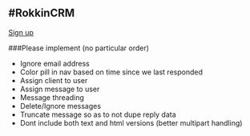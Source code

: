 #RokkinCRM
----------

[Sign up](http://rokkincrm.herokuapp.com)

###Please implement (no particular order)
* Ignore email address
* Color pill in nav based on time since we last responded
* Assign client to user
* Assign message to user
* Message threading
* Delete/Ignore messages
* Truncate message so as to not dupe reply data
* Dont include both text and html versions (better multipart handling)
